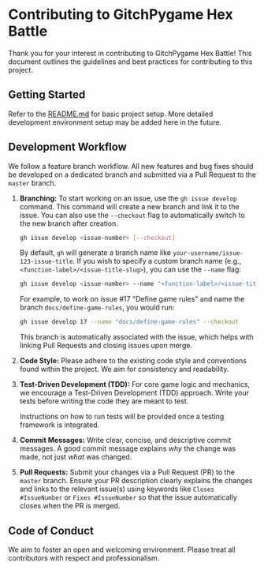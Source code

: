 # Contributing to GitchPygame Hex Battle

Thank you for your interest in contributing to GitchPygame Hex Battle! This document outlines the guidelines and best practices for contributing to this project.

## Getting Started

Refer to the [README.md](README.md) for basic project setup. More detailed development environment setup may be added here in the future.

## Development Workflow

We follow a feature branch workflow. All new features and bug fixes should be developed on a dedicated branch and submitted via a Pull Request to the `master` branch.

1.  **Branching:** To start working on an issue, use the `gh issue develop` command. This command will create a new branch and link it to the issue. You can also use the `--checkout` flag to automatically switch to the new branch after creation.
    ```bash
    gh issue develop <issue-number> [--checkout]
    ```
    By default, `gh` will generate a branch name like `your-username/issue-123-issue-title`. If you wish to specify a custom branch name (e.g., `<function-label>/<issue-title-slug>`), you can use the `--name` flag:
    ```bash
    gh issue develop <issue-number> --name "<function-label>/<issue-title-slug>" [--checkout]
    ```
    For example, to work on issue #17 "Define game rules" and name the branch `docs/define-game-rules`, you would run:
    ```bash
    gh issue develop 17 --name "docs/define-game-rules" --checkout
    ```
    This branch is automatically associated with the issue, which helps with linking Pull Requests and closing issues upon merge.

2.  **Code Style:** Please adhere to the existing code style and conventions found within the project. We aim for consistency and readability.

3.  **Test-Driven Development (TDD):** For core game logic and mechanics, we encourage a Test-Driven Development (TDD) approach. Write your tests before writing the code they are meant to test.

    Instructions on how to run tests will be provided once a testing framework is integrated.

4.  **Commit Messages:** Write clear, concise, and descriptive commit messages. A good commit message explains *why* the change was made, not just *what* was changed.

5.  **Pull Requests:** Submit your changes via a Pull Request (PR) to the `master` branch. Ensure your PR description clearly explains the changes and links to the relevant issue(s) using keywords like `Closes #IssueNumber` or `Fixes #IssueNumber` so that the issue automatically closes when the PR is merged.

## Code of Conduct

We aim to foster an open and welcoming environment. Please treat all contributors with respect and professionalism.
